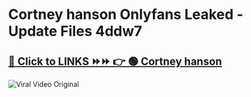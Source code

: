 
 # Cortney hanson Onlyfans Leaked - Update Files 4ddw7

## <h2><a href="https://clipsfans.com/Cortney_hanson&ref=git">🔗 Click to LINKS ⏩⏩ 👉 🟢 Cortney hanson </a></h2>

<a href="https://clipsfans.com/Cortney_hanson&ref=git" rel="nofollow" data-target="animated-image.originalLink"><img src="https://i.ibb.co.com/xMMVF88/686577567.gif" alt="Viral Video Original" style="max-width: 100%; display: inline-block;" data-target="animated-image.originalImage"></a>

